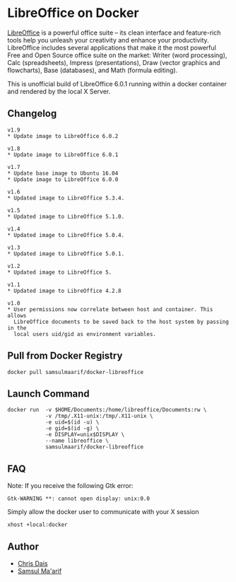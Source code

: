 # LibreOffice on Docker

[LibreOffice](https://www.libreoffice.org/discover/libreoffice/) is a powerful office suite – its clean interface and feature-rich tools help you unleash your creativity and enhance your productivity. LibreOffice includes several applications that make it the most powerful Free and Open Source office suite on the market: Writer (word processing), Calc (spreadsheets), Impress (presentations), Draw (vector graphics and flowcharts), Base (databases), and Math (formula editing).

This is unofficial build of LibreOffice 6.0.1 running within a docker container and rendered by the local X Server.

## Changelog

```
v1.9
* Update image to LibreOffice 6.0.2

v1.8
* Update image to LibreOffice 6.0.1

v1.7
* Update base image to Ubuntu 16.04
* Update image to LibreOffice 6.0.0

v1.6
* Updated image to LibreOffice 5.3.4.

v1.5
* Updated image to LibreOffice 5.1.0.

v1.4
* Updated image to LibreOffice 5.0.4.

v1.3
* Updated image to LibreOffice 5.0.1.

v1.2
* Updated image to LibreOffice 5.

v1.1
* Updated image to LibreOffice 4.2.8

v1.0
* User permissions now correlate between host and container. This allows
  LibreOffice documents to be saved back to the host system by passing in the
  local users uid/gid as environment variables.
```

## Pull from Docker Registry

```
docker pull samsulmaarif/docker-libreoffice
```


## Launch Command

```
docker run  -v $HOME/Documents:/home/libreoffice/Documents:rw \
            -v /tmp/.X11-unix:/tmp/.X11-unix \
            -e uid=$(id -u) \
            -e gid=$(id -g) \
            -e DISPLAY=unix$DISPLAY \
            --name libreoffice \
            samsulmaarif/docker-libreoffice
```

## FAQ

Note: If you receive the following Gtk error:

```
Gtk-WARNING **: cannot open display: unix:0.0
```

Simply allow the docker user to communicate with your X session

```
xhost +local:docker
```

## Author

- [Chris Dais](https://github.com/chrisdaish)
- [Samsul Ma'arif](https://github.com/samsulmaarif)
